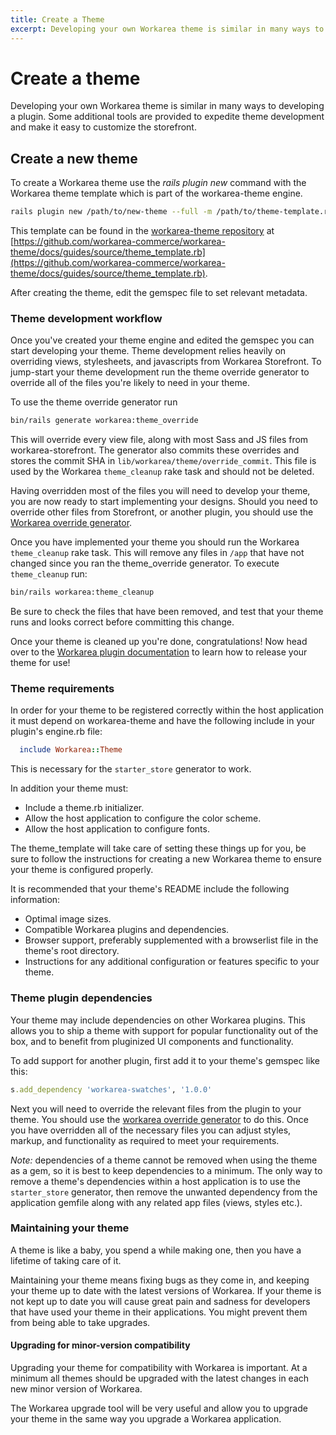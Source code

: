 ```yaml
---
title: Create a Theme
excerpt: Developing your own Workarea theme is similar in many ways to developing a plugin.
---
```


# Create a theme

Developing your own Workarea theme is similar in many ways to developing a plugin.
Some additional tools are provided to expedite theme development and make it easy
to customize the storefront.

## Create a new theme

To create a Workarea theme use the _rails plugin new_ command with the Workarea
theme template which is part of the workarea-theme engine.

``` bash
rails plugin new /path/to/new-theme --full -m /path/to/theme-template.rb --skip-spring --skip-active-record --skip-action-cable
```

This template can be found in the [workarea-theme repository](https://github.com/workarea-commerce/workarea-theme) at [https://github.com/workarea-commerce/workarea-theme/docs/guides/source/theme_template.rb](https://github.com/workarea-commerce/workarea-theme/docs/guides/source/theme_template.rb).

After creating the theme, edit the gemspec file to set relevant metadata.

### Theme development workflow

Once you've created your theme engine and edited the gemspec you can start
developing your theme. Theme development relies heavily on overriding views,
stylesheets, and javascripts from Workarea Storefront. To jump-start your theme
development run the theme override generator to override all of the files you're
likely to need in your theme.

To use the theme override generator run

```bash
bin/rails generate workarea:theme_override
```

This will override every view file, along with most Sass and JS files from
workarea-storefront. The generator also commits these overrides and stores the
commit SHA in `lib/workarea/theme/override_commit`. This file is used by the
Workarea `theme_cleanup` rake task and should not be deleted.

Having overridden most of the files you will need to develop your theme, you are
now ready to start implementing your designs. Should you need to override other
files from Storefront, or another plugin, you should use the [Workarea override
generator](https://developer.workarea.com/workarea-3/guides/overriding).

Once you have implemented your theme you should run the Workarea `theme_cleanup` rake
task. This will remove any files in `/app` that have not changed since you ran the
theme_override generator. To execute `theme_cleanup` run:

```bash
bin/rails workarea:theme_cleanup
```

Be sure to check the files that have been removed, and test that your theme runs
and looks correct before committing this change.

Once your theme is cleaned up you're done, congratulations! Now head over to the
[Workarea plugin documentation](https://developer.workarea.com/workarea-3/guides/plugins-overview)
to learn how to release your theme for use!

### Theme requirements

In order for your theme to be registered correctly within the host application it
must depend on workarea-theme and have the following include in your plugin's
engine.rb file:

```ruby
  include Workarea::Theme
```

This is necessary for the `starter_store` generator to work.

In addition your theme must:

- Include a theme.rb initializer.
- Allow the host application to configure the color scheme.
- Allow the host application to configure fonts.

The theme_template will take care of setting these things up for you, be sure to
follow the instructions for creating a new Workarea theme to ensure your theme is
configured properly.

It is recommended that your theme's README include the following information:

- Optimal image sizes.
- Compatible Workarea plugins and dependencies.
- Browser support, preferably supplemented with a browserlist file in the theme's
    root directory.
- Instructions for any additional configuration or features specific to your theme.

### Theme plugin dependencies

Your theme may include dependencies on other Workarea plugins. This allows you to
ship a theme with support for popular functionality out of the box, and to benefit
from pluginized UI components and functionality.

To add support for another plugin, first add it to your theme's gemspec like this:

```ruby
s.add_dependency 'workarea-swatches', '1.0.0'
```

Next you will need to override the relevant files from the plugin to your theme.
You should use the [workarea override generator](https://developer.workarea.com/workarea-3/guides/overriding) to do this.
Once you have overridden all of the necessary files you can adjust styles, markup,
and functionality as required to meet your requirements.

_Note:_ dependencies of a theme cannot be removed when using
the theme as a gem, so it is best to keep dependencies to a minimum. The only way
to remove a theme's dependencies within a host application is to use the `starter_store`
generator, then remove the unwanted dependency from the application gemfile along
with any related app files (views, styles etc.).

### Maintaining your theme

A theme is like a baby, you spend a while making one, then you have a lifetime
of taking care of it.

Maintaining your theme means fixing bugs as they come in, and keeping your theme
up to date with the latest versions of Workarea. If your theme is not kept up to
date you will cause great pain and sadness for developers that have used your theme
in their applications. You might prevent them from being able to take upgrades.

#### Upgrading for minor-version compatibility

Upgrading your theme for compatibility with Workarea is important. At a minimum
all themes should be upgraded with the latest changes in each new minor version
of Workarea.

The Workarea upgrade tool will be very useful and allow you to
upgrade your theme in the same way you upgrade a Workarea application.
